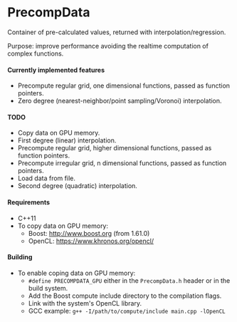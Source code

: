 # PrecompData

Container of pre-calculated values, returned with interpolation/regression. 

Purpose: improve performance avoiding the realtime computation of complex functions.


#### Currently implemented features

- Precompute regular grid, one dimensional functions, passed as function pointers.
- Zero degree (nearest-neighbor/point sampling/Voronoi) interpolation.


#### TODO

- Copy data on GPU memory.
- First degree (linear) interpolation.
- Precompute regular grid, higher dimensional functions, passed as function pointers.
- Precompute irregular grid, n dimensional functions, passed as function pointers.
- Load data from file.
- Second degree (quadratic) interpolation.


#### Requirements

- C++11
- To copy data on GPU memory:
    - Boost:   http://www.boost.org (from 1.61.0)
    - OpenCL:  https://www.khronos.org/opencl/


#### Building

- To enable coping data on GPU memory:
    - `#define PRECOMPDATA_GPU` either in the `PrecompData.h` header or in the build system.
    - Add the Boost compute include directory to the compilation flags.
    - Link with the system's OpenCL library.
    - GCC example:  `g++ -I/path/to/compute/include main.cpp -lOpenCL`

